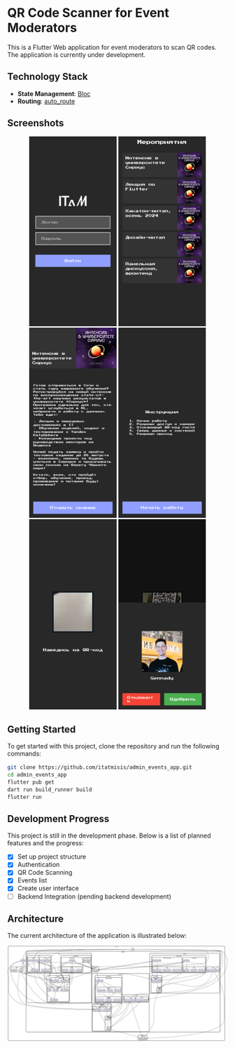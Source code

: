 # QR Code Scanner for Event Moderators

This is a Flutter Web application for event moderators to scan QR codes. The application is currently under development.

## Technology Stack

- **State Management**: [Bloc](https://pub.dev/packages/flutter_bloc)
- **Routing**: [auto_route](https://pub.dev/packages/auto_route)

## Screenshots

<p align="center">
  <img src="readme/login.png" alt="Login page" width="200"/>
  <img src="readme/events_list.png" alt="Home page" width="200"/>
  <img src="readme/event.png" alt="Event page" width="200"/>
  <img src="readme/scan_home.png" alt="QR scanner onboarding page" width="200"/>
  <img src="readme/scan.png" alt="QR scanning" width="200"/>
  <img src="readme/guest.png" alt="Accepting guests" width="200"/>
</p>

## Getting Started

To get started with this project, clone the repository and run the following commands:

```bash
git clone https://github.com/itatmisis/admin_events_app.git
cd admin_events_app
flutter pub get
dart run build_runner build
flutter run
```

## Development Progress

This project is still in the development phase. Below is a list of planned features and the progress:

- [x] Set up project structure
- [x] Authentication
- [x] QR Code Scanning
- [x] Events list
- [x] Create user interface
- [ ] Backend Integration (pending backend development)

## Architecture

The current architecture of the application is illustrated below:

![Architecture](readme/architecture.png)
